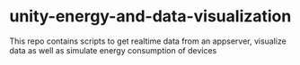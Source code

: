 # unity-energy-and-data-visualization
This repo contains scripts to get realtime data from an appserver, visualize data as well as simulate energy consumption of devices
